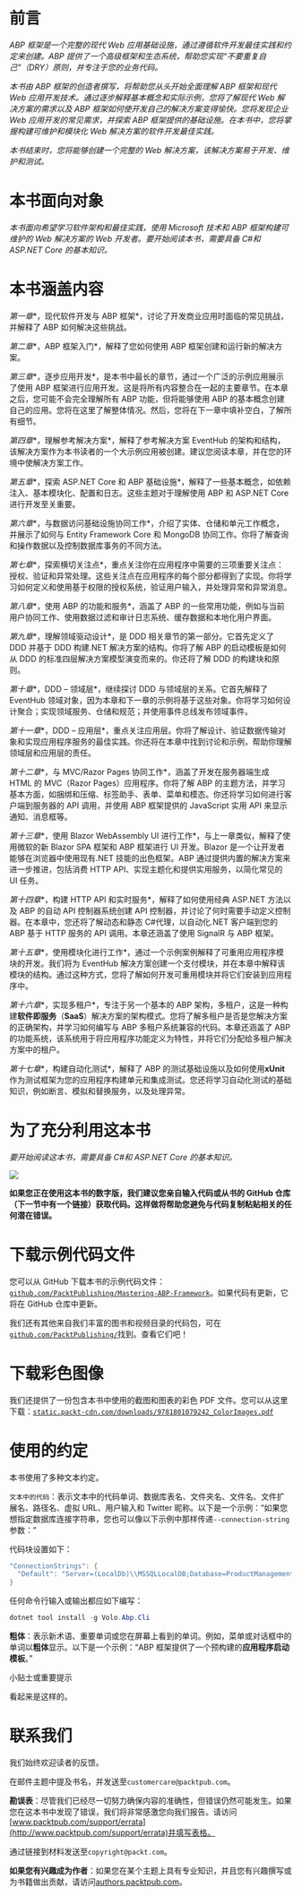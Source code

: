 # 前言

*ABP 框架是一个完整的现代 Web 应用基础设施，通过遵循软件开发最佳实践和约定来创建。ABP 提供了一个高级框架和生态系统，帮助您实现“不要重复自己”（DRY）原则，并专注于您的业务代码。*

*本书由 ABP 框架的创造者撰写，将帮助您从头开始全面理解 ABP 框架和现代 Web 应用开发技术。通过逐步解释基本概念和实际示例，您将了解现代 Web 解决方案的需求以及 ABP 框架如何使开发自己的解决方案变得愉快。您将发现企业 Web 应用开发的常见需求，并探索 ABP 框架提供的基础设施。在本书中，您将掌握构建可维护和模块化 Web 解决方案的软件开发最佳实践。*

*本书结束时，您将能够创建一个完整的 Web 解决方案，该解决方案易于开发、维护和测试。*

# 本书面向对象

*本书面向希望学习软件架构和最佳实践，使用 Microsoft 技术和 ABP 框架构建可维护的 Web 解决方案的 Web 开发者。要开始阅读本书，需要具备 C#和 ASP.NET Core 的基本知识。*

# 本书涵盖内容

*第一章**，现代软件开发与 ABP 框架*，讨论了开发商业应用时面临的常见挑战，并解释了 ABP 如何解决这些挑战。

*第二章**，ABP 框架入门*，解释了您如何使用 ABP 框架创建和运行新的解决方案。

*第三章**，逐步应用开发*，是本书中最长的章节，通过一个广泛的示例应用展示了使用 ABP 框架进行应用开发。这是将所有内容整合在一起的主要章节。在本章之后，您可能不会完全理解所有 ABP 功能，但将能够使用 ABP 的基本概念创建自己的应用。您将在这里了解整体情况。然后，您将在下一章中填补空白，了解所有细节。

*第四章**，理解参考解决方案*，解释了参考解决方案 EventHub 的架构和结构，该解决方案作为本书读者的一个大示例应用被创建。建议您阅读本章，并在您的环境中使解决方案工作。

*第五章**，探索 ASP.NET Core 和 ABP 基础设施*，解释了一些基本概念，如依赖注入、基本模块化、配置和日志。这些主题对于理解使用 ABP 和 ASP.NET Core 进行开发至关重要。

*第六章**，与数据访问基础设施协同工作*，介绍了实体、仓储和单元工作概念，并展示了如何与 Entity Framework Core 和 MongoDB 协同工作。你将了解查询和操作数据以及控制数据库事务的不同方法。

*第七章**，探索横切关注点*，重点关注你在应用程序中需要的三项重要关注点：授权、验证和异常处理。这些关注点在应用程序的每个部分都得到了实现。你将学习如何定义和使用基于权限的授权系统，验证用户输入，并处理异常和异常消息。

*第八章**，使用 ABP 的功能和服务*，涵盖了 ABP 的一些常用功能，例如与当前用户协同工作、使用数据过滤和审计日志系统、缓存数据和本地化用户界面。

*第九章**，理解领域驱动设计*，是 DDD 相关章节的第一部分。它首先定义了 DDD 并基于 DDD 构建.NET 解决方案的结构。你将了解 ABP 的启动模板是如何从 DDD 的标准四层解决方案模型演变而来的。你还将了解 DDD 的构建块和原则。

*第十章**，DDD – 领域层*，继续探讨 DDD 与领域层的关系。它首先解释了 EventHub 领域对象，因为本章和下一章的示例将基于这些对象。你将学习如何设计聚合；实现领域服务、仓储和规范；并使用事件总线发布领域事件。

*第十一章**，DDD – 应用层*，重点关注应用层。你将了解设计、验证数据传输对象和实现应用程序服务的最佳实践。你还将在本章中找到讨论和示例，帮助你理解领域层和应用层的责任。

*第十二章**，与 MVC/Razor Pages 协同工作*，涵盖了开发在服务器端生成 HTML 的 MVC（Razor Pages）应用程序。你将了解 ABP 的主题方法，并学习基本方面，如捆绑和压缩、标签助手、表单、菜单和模态。你还将学习如何进行客户端到服务器的 API 调用，并使用 ABP 框架提供的 JavaScript 实用 API 来显示通知、消息框等。

*第十三章**，使用 Blazor WebAssembly UI 进行工作*，与上一章类似，解释了使用微软的新 Blazor SPA 框架和 ABP 框架进行 UI 开发。Blazor 是一个让开发者能够在浏览器中使用现有.NET 技能的出色框架。ABP 通过提供内置的解决方案来进一步推进，包括消费 HTTP API、实现主题化和提供实用服务，以简化常见的 UI 任务。

*第十四章**，构建 HTTP API 和实时服务*，解释了如何使用经典 ASP.NET 方法以及 ABP 的自动 API 控制器系统创建 API 控制器，并讨论了何时需要手动定义控制器。在本章中，您还将了解动态和静态 C#代理，以自动化.NET 客户端到您的 ABP 基于 HTTP 服务的 API 调用。本章还涵盖了使用 SignalR 与 ABP 框架。

*第十五章**，使用模块化进行工作*，通过一个示例案例解释了可重用应用程序模块的开发。我们将为 EventHub 解决方案创建一个支付模块，并在本章中解释该模块的结构。通过这种方式，您将了解如何开发可重用模块并将它们安装到应用程序中。

*第十六章**，实现多租户*，专注于另一个基本的 ABP 架构，多租户，这是一种构建**软件即服务**（**SaaS**）解决方案的架构模式。您将了解多租户是否是您解决方案的正确架构，并学习如何编写与 ABP 多租户系统兼容的代码。本章还涵盖了 ABP 的功能系统，该系统用于将应用程序功能定义为特性，并将它们分配给多租户解决方案中的租户。

*第十七章**，构建自动化测试*，解释了 ABP 的测试基础设施以及如何使用**xUnit**作为测试框架为您的应用程序构建单元和集成测试。您还将学习自动化测试的基础知识，例如断言、模拟和替换服务，以及处理异常。

# 为了充分利用这本书

*要开始阅读这本书，需要具备 C#和 ASP.NET Core 的基本知识。*

![](img/01.jpg)

**如果您正在使用这本书的数字版，我们建议您亲自输入代码或从书的 GitHub 仓库（下一节中有一个链接）获取代码。这样做将帮助您避免与代码复制粘贴相关的任何潜在错误。**

# 下载示例代码文件

您可以从 GitHub 下载本书的示例代码文件：[`github.com/PacktPublishing/Mastering-ABP-Framework`](https://github.com/PacktPublishing/Mastering-ABP-Framework)。如果代码有更新，它将在 GitHub 仓库中更新。

我们还有其他来自我们丰富的图书和视频目录的代码包，可在[`github.com/PacktPublishing/`](https://github.com/PacktPublishing/)找到。查看它们吧！

# 下载彩色图像

我们还提供了一份包含本书中使用的截图和图表的彩色 PDF 文件。您可以从这里下载：[`static.packt-cdn.com/downloads/9781801079242_ColorImages.pdf`](https://static.packt-cdn.com/downloads/9781801079242_ColorImages.pdf)

# 使用的约定

本书使用了多种文本约定。

`文本中的代码`：表示文本中的代码单词、数据库表名、文件夹名、文件名、文件扩展名、路径名、虚拟 URL、用户输入和 Twitter 昵称。以下是一个示例：“如果您想指定数据库连接字符串，您也可以像以下示例中那样传递`--connection-string`参数：”

代码块设置如下：

```cs
"ConnectionStrings": {
  "Default": "Server=(LocalDb)\\MSSQLLocalDB;Database=ProductManagement;Trusted_Connection=True"
}
```

任何命令行输入或输出都应如下编写：

```cs
dotnet tool install -g Volo.Abp.Cli
```

**粗体**：表示新术语、重要单词或您在屏幕上看到的单词。例如，菜单或对话框中的单词以**粗体**显示。以下是一个示例：“ABP 框架提供了一个预构建的**应用程序启动模板**。”

小贴士或重要提示

看起来是这样的。

# 联系我们

我们始终欢迎读者的反馈。

在邮件主题中提及书名，并发送至`customercare@packtpub.com`。

**勘误表**：尽管我们已经尽一切努力确保内容的准确性，但错误仍然可能发生。如果您在这本书中发现了错误，我们将非常感激您向我们报告。请访问[www.packtpub.com/support/errata](http://www.packtpub.com/support/errata)并填写表格。

通过链接到材料发送至`copyright@packt.com`。

**如果您有兴趣成为作者**：如果您在某个主题上具有专业知识，并且您有兴趣撰写或为书籍做出贡献，请访问[authors.packtpub.com](http://authors.packtpub.com)。
